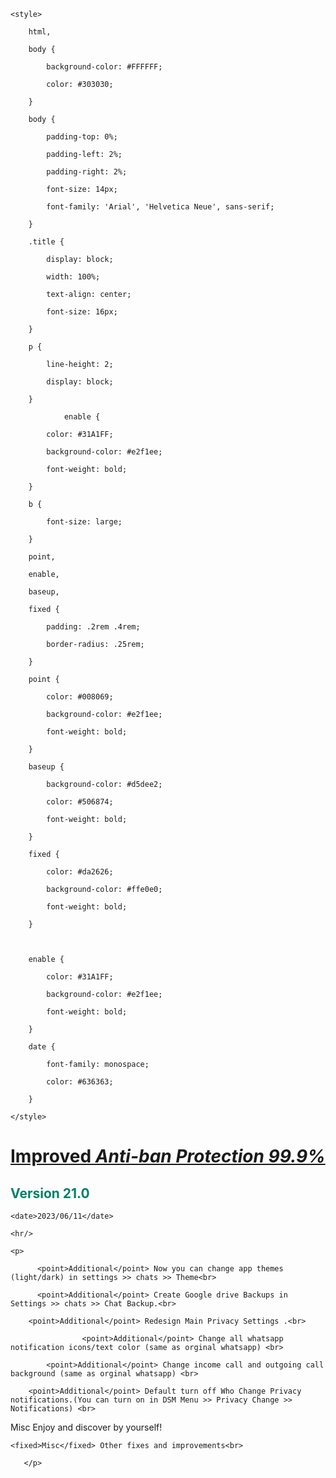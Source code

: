 <!DOCTYPE html>

<html>

<head>

    <style>

        html,

        body {

            background-color: #FFFFFF;

            color: #303030;

        }

        body {

            padding-top: 0%;

            padding-left: 2%;

            padding-right: 2%;

            font-size: 14px;

            font-family: 'Arial', 'Helvetica Neue', sans-serif;

        }

        .title {

            display: block;

            width: 100%;

            text-align: center;

            font-size: 16px;

        }

        p {

            line-height: 2;

            display: block;

        }

                enable {

            color: #31A1FF;

            background-color: #e2f1ee;

            font-weight: bold;

        }

        b {

            font-size: large;

        }

        point,

        enable,

        baseup,

        fixed {

            padding: .2rem .4rem;

            border-radius: .25rem;

        }

        point {

            color: #008069;

            background-color: #e2f1ee;

            font-weight: bold;

        }

        baseup {

            background-color: #d5dee2;

            color: #506874;

            font-weight: bold;

        }

        fixed {

            color: #da2626;

            background-color: #ffe0e0;

            font-weight: bold;

        }

        

        enable {

            color: #31A1FF;

            background-color: #e2f1ee;

            font-weight: bold;

        }

        date {

            font-family: monospace;

            color: #636363;

        }

    </style>

</head>

<div style="font-weight: bold; font-size: 15px; text-align: center; width: 100%;">

    

        

</div>

<body>

<h1><fixed style="font-weight: bold; text-decoration: underline;">Improved</a><i> Anti-ban Protection 99.9%</i></fixed><br></h1>

<h2 style="color: #008069"> Version 21.0</h2>

    <date>2023/06/11</date>

    <hr/>

    <p>

          <point>Additional</point> Now you can change app themes (light/dark) in settings >> chats >> Theme<br>

          <point>Additional</point> Create Google drive Backups in Settings >> chats >> Chat Backup.<br>

        <point>Additional</point> Redesign Main Privacy Settings .<br>

                    <point>Additional</point> Change all whatsapp notification icons/text color (same as orginal whatsapp) <br>

            <point>Additional</point> Change income call and outgoing call background (same as orginal whatsapp) <br>

        <point>Additional</point> Default turn off Who Change Privacy notifications.(You can turn on in DSM Menu >> Privacy Change >> Notifications) <br>

  <fixed>Misc</fixed> Enjoy and discover by yourself!<br>

    <fixed>Misc</fixed> Other fixes and improvements<br>

       </p>

    

   

    
  

 

    
  

        

</body>

</html>
